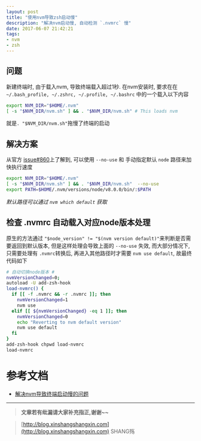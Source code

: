 ```yaml
---
layout: post
title: "使用nvm导致zsh启动慢"
description: "解决nvm启动慢, 自动检测 `.nvmrc` 慢"
date: 2017-06-07 21:42:21
tags:
- nvm
- zsh
---
```


## 问题
新建终端时, 由于载入nvm, 导致终端载入超过1秒.
在nvm安装时, 要求在在 `~/.bash_profile, ~/.zshrc, ~/.profile, ~/.bashrc` 中的一个载入以下内容

```bash
export NVM_DIR="$HOME/.nvm"
[ -s "$NVM_DIR/nvm.sh" ] && . "$NVM_DIR/nvm.sh" # This loads nvm
```
              
就是`. "$NVM_DIR/nvm.sh"`拖慢了终端的启动


## 解决方案
从官方 [issue#860](https://github.com/creationix/nvm/issues/860)上了解到, 可以使用 `--no-use` 和 手动指定默认 `node` 路径来加快执行速度  


```bash
export NVM_DIR="$HOME/.nvm"
[ -s "$NVM_DIR/nvm.sh" ] && . "$NVM_DIR/nvm.sh"  --no-use
export PATH=$HOME/.nvm/versions/node/v8.0.0/bin/:$PATH
```

*默认路径可以通过 `nvm which default` 获取*


## 检查 .nvmrc 自动载入对应node版本处理

原生的方法通过 `"$node_version" != "$(nvm version default)"`来判断是否需要返回到默认版本, 但是这样处理会导致上面的 `--no-use` 失效, 而大部分情况下,只需要处理有 `.nvmrc`转换后, 再进入其他路径时才需要 `nvm use default`, 故最终代码如下

```bash
# 自动切换node版本 #
nvmVersionChanged=0;
autoload -U add-zsh-hook
load-nvmrc() {
  if [[ -f .nvmrc && -r .nvmrc ]]; then
    nvmVersionChanged=1
    nvm use
  elif [[ ${nvmVersionChanged} -eq 1 ]]; then
    nvmVersionChanged=0
    echo "Reverting to nvm default version"
    nvm use default
  fi
}
add-zsh-hook chpwd load-nvmrc
load-nvmrc
```

# 参考文档
- [解决nvm导致终端启动慢的问题
](http://mushanshitiancai.github.io/2016/07/29/js/tools/%E8%A7%A3%E5%86%B3nvm%E5%AF%BC%E8%87%B4%E7%BB%88%E7%AB%AF%E5%90%AF%E5%8A%A8%E6%85%A2%E7%9A%84%E9%97%AE%E9%A2%98/)


-----------------------

> **文章若有纰漏请大家补充指正,谢谢~~**

> [http://blog.xinshangshangxin.com](http://blog.xinshangshangxin.com) SHANG殇